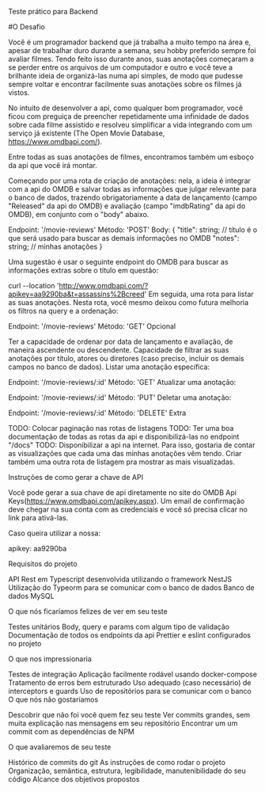 Teste prático para Backend

#O Desafio

Você é um programador backend que já trabalha a muito tempo na área e, apesar de trabalhar duro durante a semana, seu hobby preferido sempre foi avaliar filmes. Tendo feito isso durante anos, suas anotações começaram a se perder entre os arquivos de um computador e outro e você teve a brilhante ideia de organizá-las numa api simples, de modo que pudesse sempre voltar e encontrar facilmente suas anotações sobre os filmes já vistos.

No intuito de desenvolver a api, como qualquer bom programador, você ficou com preguiça de preencher repetidamente uma infinidade de dados sobre cada filme assistido e resolveu simplificar a vida integrando com um serviço já existente (The Open Movie Database, https://www.omdbapi.com/).

Entre todas as suas anotações de filmes, encontramos também um esboço da api que você irá montar.

Começando por uma rota de criação de anotações: nela, a ideia é integrar com a api do OMDB e salvar todas as informações que julgar relevante para o banco de dados, trazendo obrigatoriamente a data de lançamento (campo "Released" da api do OMDB) e avaliação (campo "imdbRating" da api do OMDB), em conjunto com o "body" abaixo.

Endpoint: '/movie-reviews'
Método: 'POST'
Body: {
    "title": string; // título é o que será usado para buscar as demais informações no OMDB
    "notes": string; // minhas anotações
}

Uma sugestão é usar o seguinte endpoint do OMDB para buscar as informações extras sobre o título em questão:

curl --location 'http://www.omdbapi.com/?apikey=aa9290ba&t=assassins%2Bcreed'
Em seguida, uma rota para listar as suas anotações. Nesta rota, você mesmo deixou como futura melhoria os filtros na query e a ordenação:

Endpoint: '/movie-reviews'
Método: 'GET'
Opcional

Ter a capacidade de ordenar por data de lançamento e avaliação, de maneira ascendente ou descendente.
Capacidade de filtrar as suas anotações por título, atores ou diretores (caso preciso, incluir os demais campos no banco de dados).
Listar uma anotação específica:

Endpoint: '/movie-reviews/:id'
Método: 'GET'
Atualizar uma anotação:

Endpoint: '/movie-reviews/:id'
Método: 'PUT'
Deletar uma anotação:

Endpoint: '/movie-reviews/:id'
Método: 'DELETE'
Extra

TODO: Colocar paginação nas rotas de listagens
TODO: Ter uma boa documentação de todas as rotas da api e disponibilizá-las no endpoint "/docs"
TODO: Disponibilizar a api na internet. Para isso, gostaria de contar as visualizações que cada uma das minhas anotações vêm tendo. Criar também uma outra rota de listagem pra mostrar as mais visualizadas.

Instruções de como gerar a chave de API

Você pode gerar a sua chave de api diretamente no site do OMDB Api Keys(https://www.omdbapi.com/apikey.aspx). Um email de confirmação deve chegar na sua conta com as credenciais e você só precisa clicar no link para ativá-las.

Caso queira utilizar a nossa:

apikey: aa9290ba

Requisitos do projeto

API Rest em Typescript desenvolvida utilizando o framework NestJS
Utilização do Typeorm para se comunicar com o banco de dados
Banco de dados MySQL

O que nós ficaríamos felizes de ver em seu teste

Testes unitários
Body, query e params com algum tipo de validação
Documentação de todos os endpoints da api
Prettier e eslint configurados no projeto

O que nos impressionaria

Testes de integração
Aplicação facilmente rodável usando docker-compose
Tratamento de erros bem estruturado
Uso adequado (caso necessário) de interceptors e guards
Uso de repositórios para se comunicar com o banco
O que nós não gostaríamos

Descobrir que não foi você quem fez seu teste
Ver commits grandes, sem muita explicação nas mensagens em seu repositório
Encontrar um um commit com as dependências de NPM

O que avaliaremos de seu teste

Histórico de commits do git
As instruções de como rodar o projeto
Organização, semântica, estrutura, legibilidade, manutenibilidade do seu código
Alcance dos objetivos propostos
